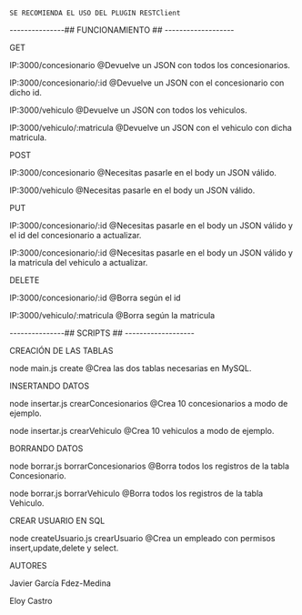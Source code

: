 

    SE RECOMIENDA EL USO DEL PLUGIN RESTClient


---------------## FUNCIONAMIENTO ## -------------------

GET

IP:3000/concesionario @Devuelve un JSON con todos los concesionarios.

IP:3000/concesionario/:id @Devuelve un JSON con el concesionario con dicho id.

IP:3000/vehiculo @Devuelve un JSON con todos los vehiculos.

IP:3000/vehiculo/:matricula @Devuelve un JSON con el vehiculo con dicha matricula.


POST 

IP:3000/concesionario @Necesitas pasarle en el body un JSON válido.

IP:3000/vehiculo @Necesitas pasarle en el body un JSON válido.


PUT

IP:3000/concesionario/:id @Necesitas pasarle en el body un JSON válido y el id del concesionario a actualizar.

IP:3000/concesionario/:id @Necesitas pasarle en el body un JSON válido y la matricula del vehiculo a actualizar.

DELETE 

IP:3000/concesionario/:id @Borra según el id

IP:3000/vehiculo/:matricula @Borra según la matricula



---------------## SCRIPTS ## -------------------



CREACIÓN DE LAS TABLAS

node main.js create @Crea las dos tablas necesarias en MySQL.


INSERTANDO DATOS

node insertar.js crearConcesionarios @Crea 10 concesionarios a modo de ejemplo.

node insertar.js crearVehiculo @Crea 10 vehiculos a modo de ejemplo.


BORRANDO DATOS

node borrar.js borrarConcesionarios @Borra todos los registros de la tabla Concesionario.

node borrar.js borrarVehiculo @Borra todos los registros de la tabla Vehiculo.


CREAR USUARIO EN SQL

node createUsuario.js crearUsuario @Crea un empleado con permisos insert,update,delete y select.


AUTORES

Javier García Fdez-Medina

Eloy Castro
